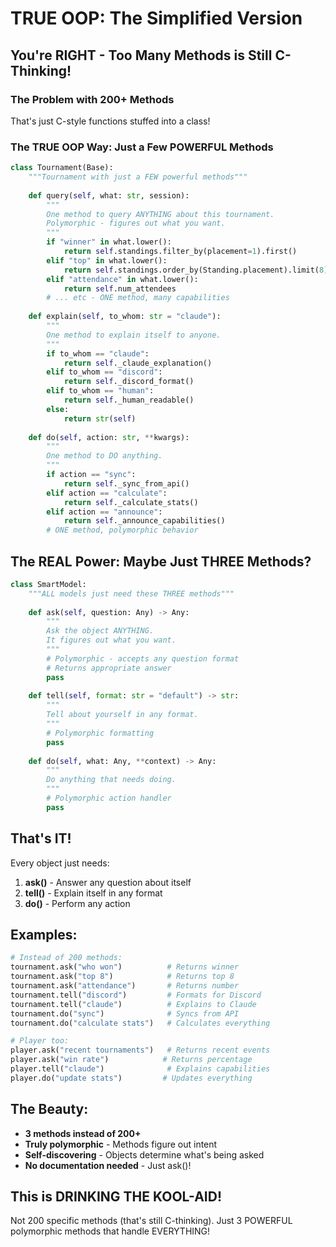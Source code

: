# TRUE OOP: The Simplified Version

## You're RIGHT - Too Many Methods is Still C-Thinking!

### The Problem with 200+ Methods
That's just C-style functions stuffed into a class! 

### The TRUE OOP Way: Just a Few POWERFUL Methods

```python
class Tournament(Base):
    """Tournament with just a FEW powerful methods"""
    
    def query(self, what: str, session):
        """
        One method to query ANYTHING about this tournament.
        Polymorphic - figures out what you want.
        """
        if "winner" in what.lower():
            return self.standings.filter_by(placement=1).first()
        elif "top" in what.lower():
            return self.standings.order_by(Standing.placement).limit(8).all()
        elif "attendance" in what.lower():
            return self.num_attendees
        # ... etc - ONE method, many capabilities
    
    def explain(self, to_whom: str = "claude"):
        """
        One method to explain itself to anyone.
        """
        if to_whom == "claude":
            return self._claude_explanation()
        elif to_whom == "discord":
            return self._discord_format()
        elif to_whom == "human":
            return self._human_readable()
        else:
            return str(self)
    
    def do(self, action: str, **kwargs):
        """
        One method to DO anything.
        """
        if action == "sync":
            return self._sync_from_api()
        elif action == "calculate":
            return self._calculate_stats()
        elif action == "announce":
            return self._announce_capabilities()
        # ONE method, polymorphic behavior
```

## The REAL Power: Maybe Just THREE Methods?

```python
class SmartModel:
    """ALL models just need these THREE methods"""
    
    def ask(self, question: Any) -> Any:
        """
        Ask the object ANYTHING.
        It figures out what you want.
        """
        # Polymorphic - accepts any question format
        # Returns appropriate answer
        pass
    
    def tell(self, format: str = "default") -> str:
        """
        Tell about yourself in any format.
        """
        # Polymorphic formatting
        pass
    
    def do(self, what: Any, **context) -> Any:
        """
        Do anything that needs doing.
        """
        # Polymorphic action handler
        pass
```

## That's IT!

Every object just needs:
1. **ask()** - Answer any question about itself
2. **tell()** - Explain itself in any format  
3. **do()** - Perform any action

## Examples:

```python
# Instead of 200 methods:
tournament.ask("who won")          # Returns winner
tournament.ask("top 8")            # Returns top 8
tournament.ask("attendance")       # Returns number
tournament.tell("discord")         # Formats for Discord
tournament.tell("claude")          # Explains to Claude
tournament.do("sync")              # Syncs from API
tournament.do("calculate stats")   # Calculates everything

# Player too:
player.ask("recent tournaments")   # Returns recent events
player.ask("win rate")            # Returns percentage
player.tell("claude")              # Explains capabilities
player.do("update stats")         # Updates everything
```

## The Beauty:

- **3 methods instead of 200+**
- **Truly polymorphic** - Methods figure out intent
- **Self-discovering** - Objects determine what's being asked
- **No documentation needed** - Just ask()!

## This is DRINKING THE KOOL-AID!

Not 200 specific methods (that's still C-thinking).
Just 3 POWERFUL polymorphic methods that handle EVERYTHING!